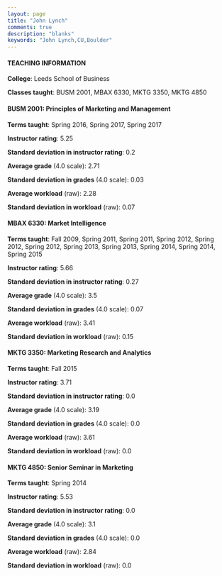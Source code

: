 ```yaml
---
layout: page
title: "John Lynch" 
comments: true
description: "blanks"
keywords: "John Lynch,CU,Boulder"
---
```

<head>
<script src="https://ajax.googleapis.com/ajax/libs/jquery/2.1.3/jquery.min.js"></script>
<script src="https://dl.dropboxusercontent.com/s/pc42nxpaw1ea4o9/highcharts.js?dl=0"></script>
<!-- <script src="../assets/js/highcharts.js"></script> -->
<style type="text/css">@font-face {
	font-family: "Bebas Neue";
	src: url(https://www.filehosting.org/file/details/544349/BebasNeue Regular.otf) format("opentype");
	}
	h1.Bebas { 
		font-family: "Bebas Neue", Verdana, Tahoma;
	}
</style>
</head>
	   
#### TEACHING INFORMATION

**College**: Leeds School of Business

**Classes taught**: BUSM 2001, MBAX 6330, MKTG 3350, MKTG 4850

#### BUSM 2001: Principles of Marketing and Management

**Terms taught**: Spring 2016, Spring 2017, Spring 2017

**Instructor rating**: 5.25

**Standard deviation in instructor rating**: 0.2

**Average grade** (4.0 scale): 2.71

**Standard deviation in grades** (4.0 scale): 0.03

**Average workload** (raw): 2.28

**Standard deviation in workload** (raw): 0.07

#### MBAX 6330: Market Intelligence

**Terms taught**: Fall 2009, Spring 2011, Spring 2011, Spring 2012, Spring 2012, Spring 2012, Spring 2013, Spring 2013, Spring 2014, Spring 2014, Spring 2015

**Instructor rating**: 5.66

**Standard deviation in instructor rating**: 0.27

**Average grade** (4.0 scale): 3.5

**Standard deviation in grades** (4.0 scale): 0.07

**Average workload** (raw): 3.41

**Standard deviation in workload** (raw): 0.15

#### MKTG 3350: Marketing Research and Analytics

**Terms taught**: Fall 2015

**Instructor rating**: 3.71

**Standard deviation in instructor rating**: 0.0

**Average grade** (4.0 scale): 3.19

**Standard deviation in grades** (4.0 scale): 0.0

**Average workload** (raw): 3.61

**Standard deviation in workload** (raw): 0.0

#### MKTG 4850: Senior Seminar in Marketing

**Terms taught**: Spring 2014

**Instructor rating**: 5.53

**Standard deviation in instructor rating**: 0.0

**Average grade** (4.0 scale): 3.1

**Standard deviation in grades** (4.0 scale): 0.0

**Average workload** (raw): 2.84

**Standard deviation in workload** (raw): 0.0

